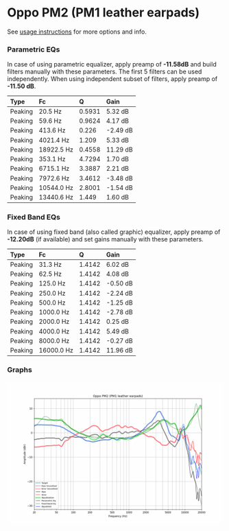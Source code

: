 # Oppo PM2 (PM1 leather earpads)
See [usage instructions](https://github.com/jaakkopasanen/AutoEq#usage) for more options and info.

### Parametric EQs
In case of using parametric equalizer, apply preamp of **-11.58dB** and build filters manually
with these parameters. The first 5 filters can be used independently.
When using independent subset of filters, apply preamp of **-11.50 dB**.

| Type    | Fc         |      Q | Gain     |
|:--------|:-----------|:-------|:---------|
| Peaking | 20.5 Hz    | 0.5931 | 5.32 dB  |
| Peaking | 59.6 Hz    | 0.9624 | 4.17 dB  |
| Peaking | 413.6 Hz   | 0.226  | -2.49 dB |
| Peaking | 4021.4 Hz  | 1.209  | 5.33 dB  |
| Peaking | 18922.5 Hz | 0.4558 | 11.29 dB |
| Peaking | 353.1 Hz   | 4.7294 | 1.70 dB  |
| Peaking | 6715.1 Hz  | 3.3887 | 2.21 dB  |
| Peaking | 7972.6 Hz  | 3.4612 | -3.48 dB |
| Peaking | 10544.0 Hz | 2.8001 | -1.54 dB |
| Peaking | 13440.6 Hz | 1.449  | 1.60 dB  |

### Fixed Band EQs
In case of using fixed band (also called graphic) equalizer, apply preamp of **-12.20dB**
(if available) and set gains manually with these parameters.

| Type    | Fc         |      Q | Gain     |
|:--------|:-----------|:-------|:---------|
| Peaking | 31.3 Hz    | 1.4142 | 6.02 dB  |
| Peaking | 62.5 Hz    | 1.4142 | 4.08 dB  |
| Peaking | 125.0 Hz   | 1.4142 | -0.50 dB |
| Peaking | 250.0 Hz   | 1.4142 | -2.24 dB |
| Peaking | 500.0 Hz   | 1.4142 | -1.25 dB |
| Peaking | 1000.0 Hz  | 1.4142 | -2.78 dB |
| Peaking | 2000.0 Hz  | 1.4142 | 0.25 dB  |
| Peaking | 4000.0 Hz  | 1.4142 | 5.49 dB  |
| Peaking | 8000.0 Hz  | 1.4142 | -0.27 dB |
| Peaking | 16000.0 Hz | 1.4142 | 11.96 dB |

### Graphs
![](./Oppo%20PM2%20(PM1%20leather%20earpads).png)